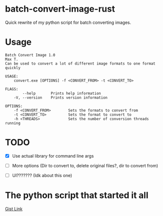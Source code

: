 # batch-convert-image-rust
 Quick rewrite of my python script for batch converting images. 

# Usage
```
Batch Convert Image 1.0
Max T.
Can be used to convert a lot of different image formats to one format quickly

USAGE:
    convert.exe [OPTIONS] -f <CONVERT_FROM> -t <CONVERT_TO>

FLAGS:
        --help       Prints help information
    -V, --version    Prints version information

OPTIONS:
    -f <CONVERT_FROM>        Sets the formats to convert from
    -t <CONVERT_TO>          Sets the format to convert to
    -h <THREADS>             Sets the number of conversion threads running
```

# TODO
- [x] Use actual library for command line args
- [ ] More options (Dir to convert to, delete original files?, dir to convert from)
- [ ] UI??????? (Idk about this one)


# The python script that started it all
 [Gist Link](https://gist.github.com/Maxty99/e8d3d46233d05c1094ea8232a966fa79)